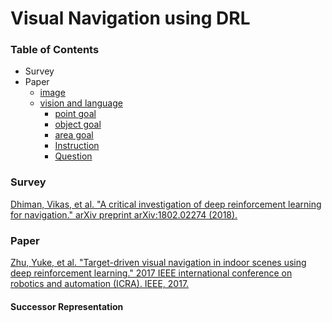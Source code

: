 # Visual Navigation using DRL

### Table of Contents
- Survey
- Paper
  - <a href="#image">image</a>
  - <a href="#VLN">vision and language</a>
    - <a href="#PG">point goal</a>
    - <a href="#OB">object goal</a>
    - <a href="#AG">area goal</a>
    - <a href="#instrction">Instruction</a>
    - <a href="#question">Question</a>

### Survey

[Dhiman, Vikas, et al. "A critical investigation of deep reinforcement learning for navigation." arXiv preprint arXiv:1802.02274 (2018).](https://arxiv.org/pdf/1802.02274.pdf)

### Paper

[Zhu, Yuke, et al. "Target-driven visual navigation in indoor scenes using deep reinforcement learning." 2017 IEEE international conference on robotics and automation (ICRA). IEEE, 2017.](https://arxiv.org/pdf/1609.05143.pdf,)

#### <a name="SR">Successor Representation</a>


